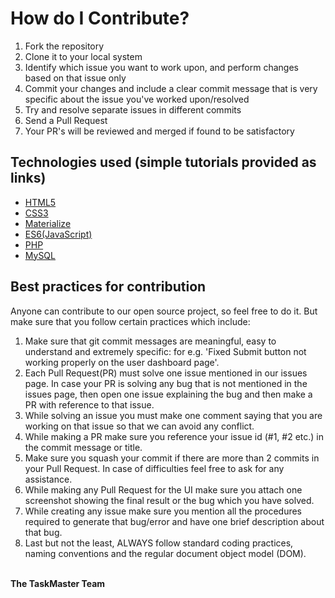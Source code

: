 # How do I Contribute?
1. Fork the repository
2. Clone it to your local system
3. Identify which issue you want to work upon, and perform changes based on that issue only 
4. Commit your changes and include a clear commit message that is very specific about the issue you've worked upon/resolved
5. Try and resolve separate issues in different commits
6. Send a Pull Request
7. Your PR's will be reviewed and merged if found to be satisfactory

## Technologies used (simple tutorials provided as links)
  - <a href='https://www.w3schools.com/html/default.asp'>HTML5</a>
  - <a href='https://www.w3schools.com/css/default.asp'>CSS3</a>
  - <a href='http://materializecss.com/'>Materialize</a>
  - <a href='https://www.w3schools.com/js/default.asp'>ES6(JavaScript)</a> 
  - <a href='https://www.w3schools.com/php/default.asp'>PHP</a> 
  - <a href='https://www.w3schools.com/sql/sql_ref_mysql.asp'>MySQL</a> 
  
## Best practices for contribution

Anyone can contribute to our open source project, so feel free to do it. But make sure that you follow certain practices which include:

1. Make sure that git commit messages are meaningful, easy to understand and extremely specific: for e.g. 'Fixed Submit button not working properly on the user dashboard page'.
2. Each Pull Request(PR) must solve one issue mentioned in our issues page. In case your PR is solving any bug that is not mentioned in the issues page, then open one issue explaining the bug and then make a PR with reference to that issue.
3. While solving an issue you must make one comment saying that you are working on that issue so that we can avoid any conflict.
4. While making a PR make sure you reference your issue id (#1, #2 etc.) in the commit message or title.
4. Make sure you squash your commit if there are more than 2 commits in your Pull Request. In case of difficulties feel free to ask for any assistance.
5. While making any Pull Request for the UI make sure you attach one screenshot showing the final result or the bug which you have solved.
6. While creating any issue make sure you mention all the procedures required to generate that bug/error and have one brief description about that bug.
7. Last but not the least, ALWAYS follow standard coding practices, naming conventions and the regular document object model (DOM).
<br>
<b>The TaskMaster Team</b>
